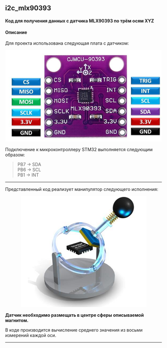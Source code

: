 ## i2c_mlx90393
#### Код для получения данных с датчика MLX90393 по трём осям XYZ

#### Описание
Для проекта использована следующая плата с датчиком:

<p align="center">
    <img src="git_image/image2.png" style="height: 306; width: 525; object-fit: contain">
</p>

Подключение к микроконтроллеру STM32 выполняется следующим образом:

>PB7 -> SDA  
>PB6 -> SCL  
>PB1 -> INT
___
Представленный код реализует манипулятор следующего исполнения:  
<p align="center">
    <img src="git_image/image1.png" style="height: 357; width: 405; object-fit: contain">
</p>  

**Датчик необходимо размещать в центре сферы описываемой магнитом.**  

В коде производится вычисление среднего значения из восьми измерений каждой оси.

---